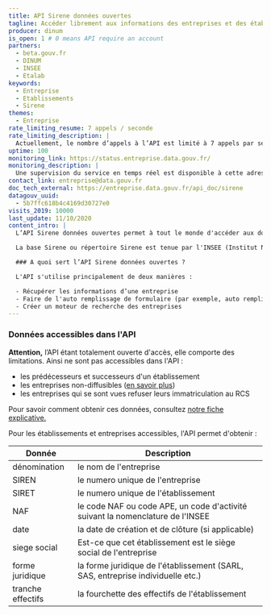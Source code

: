 ```yaml
---
title: API Sirene données ouvertes
tagline: Accéder librement aux informations des entreprises et des établissements de la base Sirene
producer: dinum
is_open: 1 # 0 means API require an account
partners:
  - beta.gouv.fr
  - DINUM
  - INSEE
  - Etalab
keywords:
  - Entreprise
  - Etablissements
  - Sirene
themes:
  - Entreprise
rate_limiting_resume: 7 appels / seconde
rate_limiting_description: |
  Actuellement, le nombre d’appels à l’API est limité à 7 appels par seconde
uptime: 100
monitoring_link: https://status.entreprise.data.gouv.fr/
monitoring_description: |
  Une supervision du service en temps réel est disponible à cette adresse.
contact_link: entreprise@data.gouv.fr
doc_tech_external: https://entreprise.data.gouv.fr/api_doc/sirene
datagouv_uuid:
  - 5b7ffc618b4c4169d30727e0
visits_2019: 10000
last_update: 11/10/2020
content_intro: |
  L’API Sirene données ouvertes permet à tout le monde d'accéder aux données de la base Sirene de l'INSEE, sans aucune limite d'accès.

  La base Sirene ou répertoire Sirene est tenue par l'INSEE (Institut National de la Statistique et des Études Économiques) et contient les informations des entreprises enregistrées en France, ainsi que toutes les associations disposant d’un code SIRET.

  ### A quoi sert l’API Sirene données ouvertes ?

  L'API s'utilise principalement de deux manières :

  - Récupérer les informations d’une entreprise
  - Faire de l'auto remplissage de formulaire (par exemple, auto remplissage de SIRET)
  - Créer un moteur de recherche des entreprises
---
```


### Données accessibles dans l'API

**Attention,** l’API étant totalement ouverte d'accès, elle comporte des limitations. Ainsi ne sont pas accessibles dans l'API :

- les prédécesseurs et successeurs d'un établissement
- les entreprises non-diffusibles ([en savoir plus](https://www.insee.fr/fr/information/4127417))
- les entreprises qui se sont vues refuser leurs immatriculation au RCS

Pour savoir comment obtenir ces données, consultez [notre fiche explicative.](/guides/quelle-api-sirene)

Pour les établissements et entreprises accessibles, l'API permet d'obtenir :

| Donnée            | Description                                                                     |
| ----------------- | ------------------------------------------------------------------------------- |
| dénomination      | le nom de l'entreprise                                                          |
| SIREN             | le numero unique de l'entreprise                                                |
| SIRET             | le numero unique de l'établissement                                             |
| NAF               | le code NAF ou code APE, un code d'activité suivant la nomenclature de l'INSEE  |
| date              | la date de création et de clôture (si applicable)                               |
| siege social      | Est-ce que cet établissement est le siège social de l'entreprise                |
| forme juridique   | la forme juridique de l'établissement (SARL, SAS, entreprise individuelle etc.) |
| tranche effectifs | la fourchette des effectifs de l'établissement                                  |
